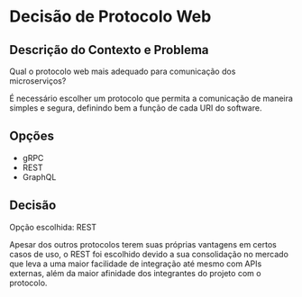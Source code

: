 # Decisão de Protocolo Web

## Descrição do Contexto e Problema

Qual o protocolo web mais adequado para comunicação dos microserviços?

É necessário escolher um protocolo que permita a comunicação de maneira simples e segura, definindo bem a função de cada URI do software.

## Opções

* gRPC
* REST
* GraphQL

## Decisão

Opção escolhida: REST

Apesar dos outros protocolos terem suas próprias vantagens em certos casos de uso, o REST foi escolhido devido a sua consolidação no mercado que leva a uma maior facilidade de integração até mesmo com APIs externas, além da maior afinidade dos integrantes do projeto com o protocolo.
